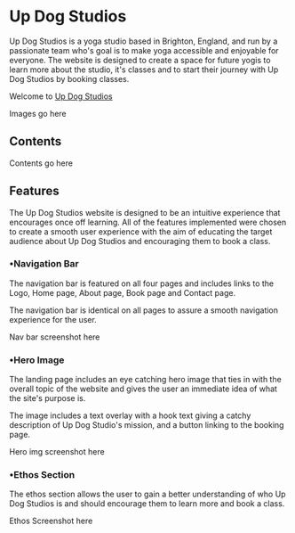 # Up Dog Studios
Up Dog Studios is a yoga studio based in Brighton, England, and run by a passionate team who's goal is to make yoga accessible and enjoyable for everyone. The website is designed to create a space for future yogis to learn more about the studio, it's classes and to start their journey with Up Dog Studios by booking classes.

Welcome to [Up Dog Studios](https://cpeacocke4.github.io/Up-Dog-Studios/index.html)

Images go here 

## Contents 
Contents go here

## Features 
The Up Dog Studios website is designed to be an intuitive experience that encourages once off learning. All of the features implemented were chosen to create a smooth user experience with the aim of educating the target audience about Up Dog Studios and encouraging them to book a class. 

### •Navigation Bar 
The navigation bar is featured on all four pages and includes links to the Logo, Home page, About page, Book page and Contact page. 

The navigation bar is identical on all pages to assure a smooth navigation experience for the user. 

Nav bar screenshot here 

### •Hero Image 
The landing page includes an eye catching hero image that ties in with the overall topic of the website and gives the user an immediate idea of what the site's purpose is.

The image includes a text overlay with a hook text giving a catchy description of Up Dog Studio's mission, and a button linking to the booking page.

Hero img screenshot here

### •Ethos Section 
The ethos section allows the user to gain a better understanding of who Up Dog Studios is and should encourage them to learn more and book a class.

Ethos Screenshot here 





